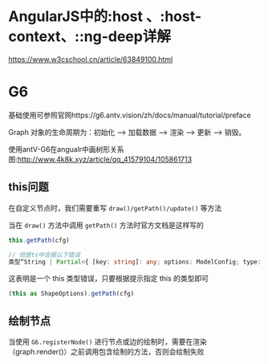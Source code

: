 # AngularJS中的:host 、:host-context、::ng-deep详解

https://www.w3cschool.cn/article/63849100.html

# G6
基础使用可参照官网https://g6.antv.vision/zh/docs/manual/tutorial/preface


Graph 对象的生命周期为：初始化 —> 加载数据 —> 渲染 —> 更新 —> 销毁。

使用antV-G6在angualr中画树形关系图:http://www.4k8k.xyz/article/qq_41579104/105861713

## this问题

在自定义节点时，我们需要重写 `draw()/getPath()/update()` 等方法

当在 `draw()` 方法中调用 `getPath()` 方法时官方文档是这样写的
```ts
this.getPath(cfg)

// 但是ts中会报以下错误
类型“String | Partial<{ [key: string]: any; options: ModelConfig; type: string; itemType: string; shapeType: string; labelPosition: string; labelAutoRotate: boolean; jsx: ShapeDefine; ... 14 more ...; getPathPoints: (cfg: ModelConfig) => ModelConfig; }> | ((cfg: ModelConfig) => string)”上不存在属性“getPath”。
```

这表明是一个 this 类型错误，只要根据提示指定 this 的类型即可
```ts
(this as ShapeOptions).getPath(cfg)
```

## 绘制节点

当使用 `G6.registerNode()` 进行节点或边的绘制时，需要在渲染（graph.render()）之前调用包含绘制的方法，否则会绘制失败